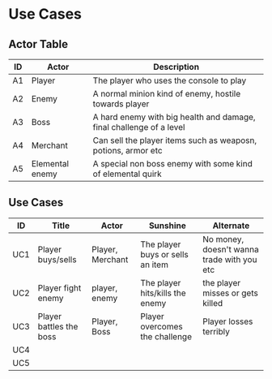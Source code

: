 # Use Cases

## Actor Table
|ID| Actor | Description  |
|---|---|---|
|A1|Player|The player who uses the console to play|
|A2|Enemy|A normal minion kind of enemy, hostile towards player|
|A3|Boss|A hard enemy with big health and damage, final challenge of a level|
|A4|Merchant|Can sell the player items such as weaposn, potions, armor etc|
|A5|Elemental enemy|A special non boss enemy with some kind of elemental quirk|

## Use Cases
|ID|Title|Actor|Sunshine|Alternate|
|---|---|---|---|---|
|UC1|Player buys/sells|Player, Merchant|The player buys or sells an item|No money, doesn't wanna trade with you etc|
|UC2|Player fight enemy|player, enemy|The player hits/kills the enemy|the player misses or gets killed|
|UC3|Player battles the boss|Player, Boss|Player overcomes the challenge|Player losses terribly|
|UC4|||||
|UC5|||||
